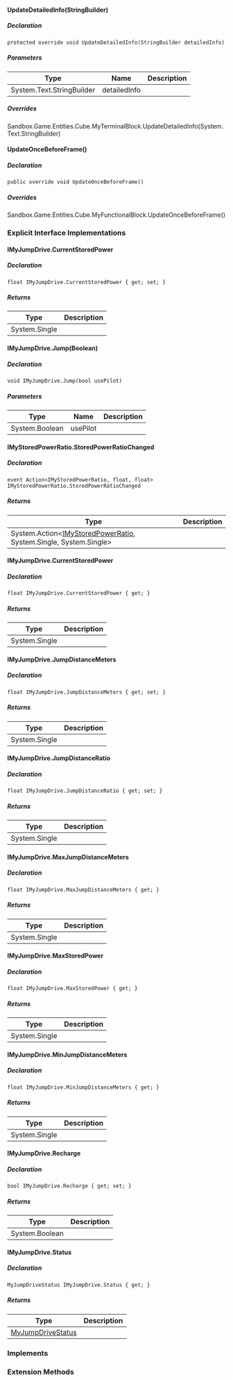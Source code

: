 #### UpdateDetailedInfo(StringBuilder)

##### Declaration

```
protected override void UpdateDetailedInfo(StringBuilder detailedInfo)
```

##### Parameters

| Type | Name | Description |
| --- | --- | --- |
| System.Text.StringBuilder | detailedInfo |     |

##### Overrides

Sandbox.Game.Entities.Cube.MyTerminalBlock.UpdateDetailedInfo(System.Text.StringBuilder)

#### UpdateOnceBeforeFrame()

##### Declaration

```
public override void UpdateOnceBeforeFrame()
```

##### Overrides

Sandbox.Game.Entities.Cube.MyFunctionalBlock.UpdateOnceBeforeFrame()

### Explicit Interface Implementations

#### IMyJumpDrive.CurrentStoredPower

##### Declaration

```
float IMyJumpDrive.CurrentStoredPower { get; set; }
```

##### Returns

| Type | Description |
| --- | --- |
| System.Single |     |

#### IMyJumpDrive.Jump(Boolean)

##### Declaration

```
void IMyJumpDrive.Jump(bool usePilot)
```

##### Parameters

| Type | Name | Description |
| --- | --- | --- |
| System.Boolean | usePilot |     |

#### IMyStoredPowerRatio.StoredPowerRatioChanged

##### Declaration

```
event Action<IMyStoredPowerRatio, float, float> IMyStoredPowerRatio.StoredPowerRatioChanged
```

##### Returns

| Type | Description |
| --- | --- |
| System.Action<[IMyStoredPowerRatio](https://keensoftwarehouse.github.io/SpaceEngineersModAPI/api/Sandbox.ModAPI.IMyStoredPowerRatio.html), System.Single, System.Single\> |     |

#### IMyJumpDrive.CurrentStoredPower

##### Declaration

```
float IMyJumpDrive.CurrentStoredPower { get; }
```

##### Returns

| Type | Description |
| --- | --- |
| System.Single |     |

#### IMyJumpDrive.JumpDistanceMeters

##### Declaration

```
float IMyJumpDrive.JumpDistanceMeters { get; set; }
```

##### Returns

| Type | Description |
| --- | --- |
| System.Single |     |

#### IMyJumpDrive.JumpDistanceRatio

##### Declaration

```
float IMyJumpDrive.JumpDistanceRatio { get; set; }
```

##### Returns

| Type | Description |
| --- | --- |
| System.Single |     |

#### IMyJumpDrive.MaxJumpDistanceMeters

##### Declaration

```
float IMyJumpDrive.MaxJumpDistanceMeters { get; }
```

##### Returns

| Type | Description |
| --- | --- |
| System.Single |     |

#### IMyJumpDrive.MaxStoredPower

##### Declaration

```
float IMyJumpDrive.MaxStoredPower { get; }
```

##### Returns

| Type | Description |
| --- | --- |
| System.Single |     |

#### IMyJumpDrive.MinJumpDistanceMeters

##### Declaration

```
float IMyJumpDrive.MinJumpDistanceMeters { get; }
```

##### Returns

| Type | Description |
| --- | --- |
| System.Single |     |

#### IMyJumpDrive.Recharge

##### Declaration

```
bool IMyJumpDrive.Recharge { get; set; }
```

##### Returns

| Type | Description |
| --- | --- |
| System.Boolean |     |

#### IMyJumpDrive.Status

##### Declaration

```
MyJumpDriveStatus IMyJumpDrive.Status { get; }
```

##### Returns

| Type | Description |
| --- | --- |
| [MyJumpDriveStatus](https://keensoftwarehouse.github.io/SpaceEngineersModAPI/api/Sandbox.ModAPI.Ingame.MyJumpDriveStatus.html) |     |

### Implements

### Extension Methods